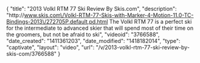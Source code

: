 {
    "title": "2013 Volkl RTM 77 Ski Review By Skis.com",
    "description": "http:\/\/www.skis.com\/Volkl-RTM-77-Skis-with-Marker-4-Motion-11.0-TC-Bindings-2013\/272705P,default,pd.html  The Volkl RTM 77 is a perfect ski for the intermediate to advanced skier that will spend most of their time on the groomers, but not be afraid to ski",
    "videoid": "3766588",
    "date_created": "1411361203",
    "date_modified": "1418182014",
    "type": "captivate",
    "layout": "video",
    "url": "\/v\/2013-volkl-rtm-77-ski-review-by-skis-com\/3766588"
}